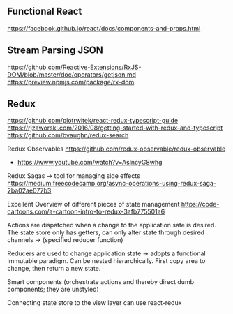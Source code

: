 ## Functional React
https://facebook.github.io/react/docs/components-and-props.html


## Stream Parsing JSON
https://github.com/Reactive-Extensions/RxJS-DOM/blob/master/doc/operators/getjson.md
https://preview.npmjs.com/package/rx-dom


## Redux
https://github.com/piotrwitek/react-redux-typescript-guide
https://rjzaworski.com/2016/08/getting-started-with-redux-and-typescript
https://github.com/bvaughn/redux-search

Redux Observables
  https://github.com/redux-observable/redux-observable
  * https://www.youtube.com/watch?v=AslncyG8whg

Redux Sagas -> tool for managing side effects
    https://medium.freecodecamp.org/async-operations-using-redux-saga-2ba02ae077b3

Excellent Overview of different pieces of state management
  https://code-cartoons.com/a-cartoon-intro-to-redux-3afb775501a6

  Actions
    are dispatched when a change to the application sate is desired.
      The state store only has getters, can only alter state through desired channels
        -> (specified reducer function)

  Reducers
    are used to change application state -> adopts a functional immutable paradigm.
      Can be nested hierarchically. First copy area to change, then return a new state.

  Smart components (orchestrate actions and thereby direct dumb components; they are unstyled)

Connecting state store to the view layer
  can use react-redux
